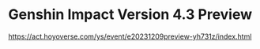 # Genshin Impact Version 4.3 Preview
https://act.hoyoverse.com/ys/event/e20231209preview-yh731z/index.html